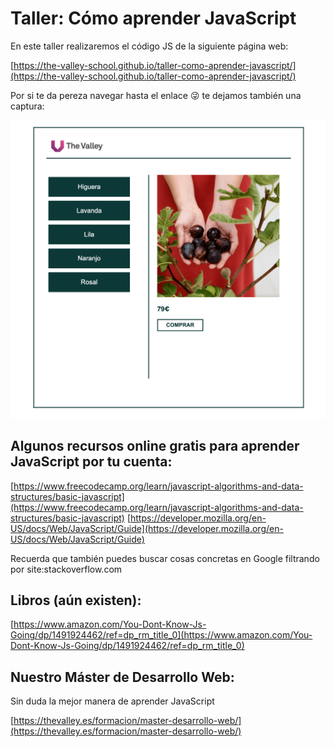 # Taller: Cómo aprender JavaScript

En este taller realizaremos el código JS de la siguiente página web:

[https://the-valley-school.github.io/taller-como-aprender-javascript/](https://the-valley-school.github.io/taller-como-aprender-javascript/)

Por si te da pereza navegar hasta el enlace 😜 te dejamos también una captura:

![Resultado](./assets/imgs/resultado.png)

## Algunos recursos online gratis para aprender JavaScript por tu cuenta:

[https://www.freecodecamp.org/learn/javascript-algorithms-and-data-structures/basic-javascript](https://www.freecodecamp.org/learn/javascript-algorithms-and-data-structures/basic-javascript)
[https://developer.mozilla.org/en-US/docs/Web/JavaScript/Guide](https://developer.mozilla.org/en-US/docs/Web/JavaScript/Guide)

Recuerda que también puedes buscar cosas concretas en Google filtrando por site:stackoverflow.com

## Libros (aún existen):

[https://www.amazon.com/You-Dont-Know-Js-Going/dp/1491924462/ref=dp_rm_title_0](https://www.amazon.com/You-Dont-Know-Js-Going/dp/1491924462/ref=dp_rm_title_0)

## Nuestro Máster de Desarrollo Web:

Sin duda la mejor manera de aprender JavaScript

[https://thevalley.es/formacion/master-desarrollo-web/](https://thevalley.es/formacion/master-desarrollo-web/)